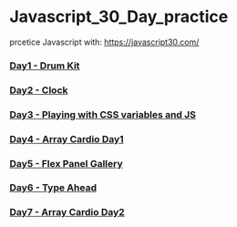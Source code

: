 # Javascript_30_Day_practice

prcetice Javascript with: https://javascript30.com/


### [Day1 - Drum Kit](https://ddchris.github.io/Javascript_30_Day_practice/Day1%20-%20Drum%20Kit.html)
### [Day2 - Clock](https://ddchris.github.io/Javascript_30_Day_practice/Day2%20-%20JS%20CSS%20Clock)
### [Day3 - Playing with CSS variables and JS](https://ddchris.github.io/Javascript_30_Day_practice/Day3%20-%20Playing%20with%20CSS%20variables%20and%20JS)
### [Day4 - Array Cardio Day1](https://ddchris.github.io/Javascript_30_Day_practice/Day4%20-%20Array%20Cardio%20Day1%20.html)
### [Day5 - Flex Panel Gallery](https://ddchris.github.io/Javascript_30_Day_practice/Day5%20-%20Flex%20Panel%20Gallery.html)
### [Day6 - Type Ahead](https://ddchris.github.io/Javascript_30_Day_practice/Day6%20-%20Type%20Ahead.html)
### [Day7 - Array Cardio Day2](https://ddchris.github.io/Javascript_30_Day_practice/Day7%20-%20Array%20Cardio%20Day%202.html)

